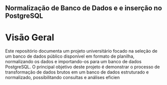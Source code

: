 ## Normalização de Banco de Dados e e inserção no PostgreSQL
# Visão Geral
Este repositório documenta um projeto universitário focado na seleção de um banco de dados público disponível em formato de planilha, normalizando os dados e importando-os para um banco de dados PostgreSQL. O principal objetivo deste projeto é demonstrar o processo de transformação de dados brutos em um banco de dados estruturado e normalizado, possibilitando consultas e análises eficien
